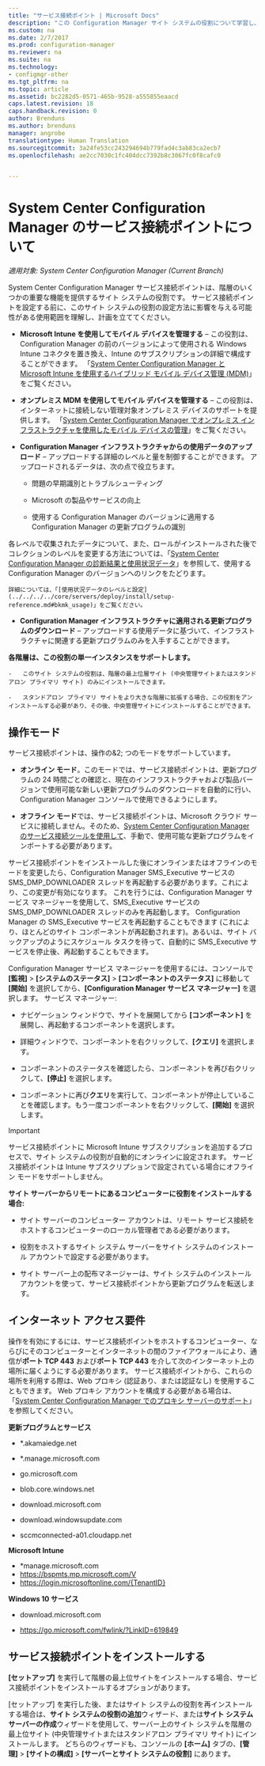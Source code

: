 ```yaml
---
title: "サービス接続ポイント | Microsoft Docs"
description: "この Configuration Manager サイト システムの役割について学習し、その使用範囲を理解し計画します。"
ms.custom: na
ms.date: 2/7/2017
ms.prod: configuration-manager
ms.reviewer: na
ms.suite: na
ms.technology:
- configmgr-other
ms.tgt_pltfrm: na
ms.topic: article
ms.assetid: bc2282d5-0571-465b-9528-a555855eaacd
caps.latest.revision: 18
caps.handback.revision: 0
author: Brenduns
ms.author: brenduns
manager: angrobe
translationtype: Human Translation
ms.sourcegitcommit: 3a24fe53cc243294694b779fad4c3ab83ca2ecb7
ms.openlocfilehash: ae2cc7030c1fc404dcc7392b8c3067fc0f8cafc0


---
```

# <a name="about-the-service-connection-point-in-system-center-configuration-manager"></a>System Center Configuration Manager のサービス接続ポイントについて

*適用対象: System Center Configuration Manager (Current Branch)*

System Center Configuration Manager サービス接続ポイントは、階層のいくつかの重要な機能を提供するサイト システムの役割です。 サービス接続ポイントを設定する前に、このサイト システムの役割の設定方法に影響を与える可能性がある使用範囲を理解し、計画を立ててください。  

-   **Microsoft Intune を使用してモバイル デバイスを管理する** – この役割は、Configuration Manager の前のバージョンによって使用される Windows Intune コネクタを置き換え、Intune のサブスクリプションの詳細で構成することができます。 「[System Center Configuration Manager と Microsoft Intune を使用するハイブリッド モバイル デバイス管理 (MDM)](../../../../mdm/understand/hybrid-mobile-device-management.md)」をご覧ください。  

-   **オンプレミス MDM を使用してモバイル デバイスを管理する** – この役割は、インターネットに接続しない管理対象オンプレミス デバイスのサポートを提供します。 「[System Center Configuration Manager でオンプレミス インフラストラクチャを使用したモバイル デバイスの管理](../../../../mdm/understand/manage-mobile-devices-with-on-premises-infrastructure.md)」をご覧ください。  

-   **Configuration Manager インフラストラクチャからの使用データのアップロード** – アップロードする詳細のレベルと量を制御することができます。 アップロードされるデータは、次の点で役立ちます。  

    -   問題の早期識別とトラブルシューティング  

    -   Microsoft の製品やサービスの向上  

    -   使用する Configuration Manager のバージョンに適用する Configuration Manager の更新プログラムの識別  

  各レベルで収集されたデータについて、また、ロールがインストールされた後でコレクションのレベルを変更する方法については、「[System Center Configuration Manager の診断結果と使用状況データ](/sccm/core/plan-design/diagnostics/diagnostics-and-usage-data)」を参照して、使用する Configuration Manager のバージョンへのリンクをたどります。  

    詳細については、「[使用状況データのレベルと設定](../../../../core/servers/deploy/install/setup-reference.md#bkmk_usage)」をご覧ください。  

-   **Configuration Manager インフラストラクチャに適用される更新プログラムのダウンロード** – アップロードする使用データに基づいて、インフラストラクチャに関連する更新プログラムのみを入手することができます。  

 **各階層は、この役割の単一インスタンスをサポートします。**  

    -   このサイト システムの役割は、階層の最上位層サイト (中央管理サイトまたはスタンドアロン プライマリ サイト) のみにインストールできます。  

    -   スタンドアロン プライマリ サイトをより大きな階層に拡張する場合、この役割をアンインストールする必要があり、その後、中央管理サイトにインストールすることができます。  

##  <a name="a-namebkmkmodesa-modes-of-operation"></a><a name="bkmk_modes"></a> 操作モード  
 サービス接続ポイントは、操作の&2; つのモードをサポートしています。  

-   **オンライン モード**。このモードでは、サービス接続ポイントは、更新プログラムの 24 時間ごとの確認と、現在のインフラストラクチャおよび製品バージョンで使用可能な新しい更新プログラムのダウンロードを自動的に行い、Configuration Manager コンソールで使用できるようにします。  

-   **オフライン モード**では、サービス接続ポイントは、Microsoft クラウド サービスに接続しません。そのため、[System Center Configuration Manager のサービス接続ツールを使用して](../../../../core/servers/manage/use-the-service-connection-tool.md)、手動で、使用可能な更新プログラムをインポートする必要があります。  

サービス接続ポイントをインストールした後にオンラインまたはオフラインのモードを変更したら、Configuration Manager SMS_Executive サービスの SMS_DMP_DOWNLOADER スレッドを再起動する必要があります。これにより、この変更が有効になります。 これを行うには、Configuration Manager サービス マネージャーを使用して、SMS_Executive サービスの SMS_DMP_DOWNLOADER スレッドのみを再起動します。 Configuration Manager の SMS_Executive サービスを再起動することもできます (これにより、ほとんどのサイト コンポーネントが再起動されます)。あるいは、サイト バックアップのようにスケジュール タスクを待って、自動的に SMS_Executive サービスを停止後、再起動することもできます。  

Configuration Manager サービス マネージャーを使用するには、コンソールで **[監視]** > **[システムのステータス]** > **[コンポーネントのステータス]** に移動して **[開始]** を選択してから、**[Configuration Manager サービス マネージャー]** を選択します。 サービス マネージャー:  

-   ナビゲーション ウィンドウで、サイトを展開してから **[コンポーネント]** を展開し、再起動するコンポーネントを選択します。  

-   詳細ウィンドウで、コンポーネントを右クリックして、**[クエリ]** を選択します。  

-   コンポーネントのステータスを確認したら、コンポーネントを再び右クリックして、**[停止]** を選択します。  

-   コンポーネントに再び**クエリ**を実行して、コンポーネントが停止していることを確認します。もう一度コンポーネントを右クリックして、**[開始]** を選択します。  

> [!IMPORTANT]  
>  サービス接続ポイントに Microsoft Intune サブスクリプションを追加するプロセスで、サイト システムの役割が自動的にオンラインに設定されます。 サービス接続ポイントは Intune サブスクリプションで設定されている場合にオフライン モードをサポートしません。  

**サイト サーバーからリモートにあるコンピューターに役割をインストールする場合:**  

-   サイト サーバーのコンピューター アカウントは、リモート サービス接続をホストするコンピューターのローカル管理者である必要があります。

-   役割をホストするサイト システム サーバーをサイト システムのインストール アカウントで設定する必要があります。  

-   サイト サーバー上の配布マネージャーは、サイト システムのインストール アカウントを使って、サービス接続ポイントから更新プログラムを転送します。

##  <a name="a-namebkmkurlsa-internet-access-requirements"></a><a name="bkmk_urls"></a> インターネット アクセス要件  
操作を有効にするには、サービス接続ポイントをホストするコンピューター、ならびにそのコンピューターとインターネットの間のファイアウォールにより、通信が**ポート TCP 443** および**ポート TCP 443** を介して次のインターネット上の場所に届くようにする必要があります。 サービス接続ポイントから、これらの場所を利用する際は、Web プロキシ (認証あり、または認証なし) を使用することもできます。  Web プロキシ アカウントを構成する必要がある場合は、「[System Center Configuration Manager でのプロキシ サーバーのサポート](/sccm/core/plan-design/network/proxy-server-support)」を参照してください。

**更新プログラムとサービス**  

-   *.akamaiedge.net  

-   *.manage.microsoft.com

-   go.microsoft.com

-   blob.core.windows.net  

-   download.microsoft.com  

-   download.windowsupdate.com

-   sccmconnected-a01.cloudapp.net  

**Microsoft Intune**  

-   *manage.microsoft.com  
-   https://bspmts.mp.microsoft.com/V
-   https://login.microsoftonline.com/{TenantID}


**Windows 10 サービス**  

-   download.microsoft.com  

-   https://go.microsoft.com/fwlink/?LinkID=619849  

## <a name="install-the-service-connection-point"></a>サービス接続ポイントをインストールする
**[セットアップ]** を実行して階層の最上位サイトをインストールする場合、サービス接続ポイントをインストールするオプションがあります。

[セットアップ] を実行した後、またはサイト システムの役割を再インストールする場合は、**サイト システムの役割の追加**ウィザード、または**サイト システム サーバーの作成**ウィザードを使用して、サーバー上のサイト システムを階層の最上位サイト (中央管理サイトまたはスタンドアロン プライマリ サイト) にインストールします。 どちらのウィザードも、コンソールの **[ホーム]** タブの、**[管理]** > **[サイトの構成]** > **[サーバーとサイト システムの役割]** にあります。



<!--HONumber=Feb17_HO3-->


